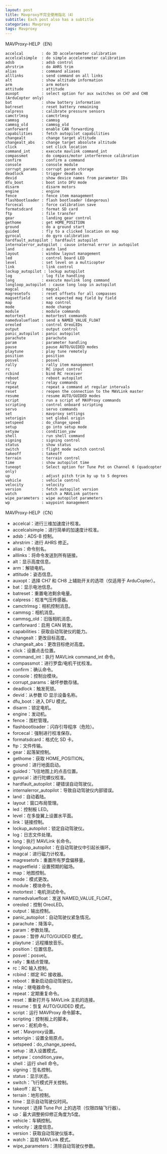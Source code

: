 ```yaml
---
layout: post
title: Mavproxy不完全使用指北（4）
subtitle: Each post also has a subtitle
categories: Mavproxy
tags: Mavproxy
---
```

MAVProxy-HELP（EN）

```
accelcal        : do 3D accelerometer calibration
accelcalsimple  : do simple accelerometer calibration
adsb            : adsb control
ahrstrim        : do AHRS trim
alias           : command aliases
alllinks        : send command on all links
alt             : show altitude information
arm             : arm motors
attitude        : attitude
auxopt          : select option for aux switches on CH7 and CH8 (ArduCopter only)
bat             : show battery information
batreset        : reset battery remaining
calpress        : calibrate pressure sensors
camctrlmsg      : camctrlmsg
cammsg          : cammsg
cammsg_old      : cammsg_old
canforward      : enable CAN forwarding
capabilities    : fetch autopilot capabilities
changealt       : change target altitude
changealt_abs   : change target absolute altitude
click           : set click location
command_int     : execute mavlink command_int
compassmot      : do compass/motor interference calibration
confirm         : confirm a command
console         : console module
corrupt_params  : corrupt param storage
deadlock        : trigger deadlock
devid           : show device names from parameter IDs
dfu_boot        : boot into DFU mode
disarm          : disarm motors
engine          : engine
fence           : fence item management
flashbootloader : flash bootloader (dangerous)
forcecal        : force calibration save
formatsdcard    : format SD card
ftp             : file transfer
gear            : landing gear control
gethome         : get HOME_POSITION
ground          : do a ground start
guided          : fly to a clicked location on map
gyrocal         : do gyro calibration
hardfault_autopilot : hardfault autopilot
internalerror_autopilot : cause internal error in autopilot
land            : auto land
layout          : window layout management
led             : control board LED
level           : set level on a multicopter
link            : link control
lockup_autopilot : lockup autopilot
log             : log file handling
long            : execute mavlink long command
longloop_autopilot : cause long loop in autopilot
magcal          : magcal
magresetofs     : reset offsets for all compasses
magsetfield     : set expected mag field by field
map             : map control
mode            : mode change
module          : module commands
motortest       : motortest commands
namedvaluefloat : send a NAMED_VALUE_FLOAT
oreoled         : control OreoLEDs
output          : output control
panic_autopilot : panic autopilot
parachute       : parachute
param           : parameter handling
pause           : pause AUTO/GUIDED modes
playtune        : play tune remotely
position        : position
posvel          : posvel
rally           : rally item management
rc              : RC input control
rcbind          : bind RC receiver
reboot          : reboot autopilot
relay           : relay commands
repeat          : repeat a command at regular intervals
reset           : reopen the connection to the MAVLink master
resume          : resume AUTO/GUIDED modes
script          : run a script of MAVProxy commands
scripting       : control onboard scripting
servo           : servo commands
set             : mavproxy settings
setorigin       : set global origin
setspeed        : do_change_speed
setup           : go into setup mode
setyaw          : condition_yaw
shell           : run shell command
signing         : signing control
status          : show status
switch          : flight mode switch control
takeoff         : takeoff
terrain         : terrain control
time            : show autopilot time
tuneopt         : Select option for Tune Pot on Channel 6 (quadcopter only)
up              : adjust pitch trim by up to 5 degrees
vehicle         : vehicle control
velocity        : velocity
version         : fetch autopilot version
watch           : watch a MAVLink pattern
wipe_parameters : wipe autopilot parameters
wp              : waypoint management
```

MAVProxy-HELP（CN）

- accelcal：进行三维加速度计校准。
- accelcalsimple：进行简单的加速度计校准。
- adsb：ADS-B 控制。
- ahrstrim：进行 AHRS 修正。
- alias：命令别名。
- alllinks：将命令发送到所有链接。
- alt：显示高度信息。
- arm：解锁电机。
- attitude：姿态信息。
- auxopt：选择 CH7 和 CH8 上辅助开关的选项（仅适用于 ArduCopter）。
- bat：显示电池信息。
- batreset：重置电池剩余电量。
- calpress：校准气压传感器。
- camctrlmsg：相机控制消息。
- cammsg：相机消息。
- cammsg_old：旧版相机消息。
- canforward：启用 CAN 转发。
- capabilities：获取自动驾驶仪的能力。
- changealt：更改目标高度。
- changealt_abs：更改目标绝对高度。
- click：设置点击位置。
- command_int：执行 MAVLink command_int 命令。
- compassmot：进行罗盘/电机干扰校准。
- confirm：确认命令。
- console：控制台模块。
- corrupt_params：破坏参数存储。
- deadlock：触发死锁。
- devid：从参数 ID 显示设备名称。
- dfu_boot：进入 DFU 模式。
- disarm：锁定电机。
- engine：发动机。
- fence：围栏管理。
- flashbootloader：闪存引导程序（危险）。
- forcecal：强制进行校准保存。
- formatsdcard：格式化 SD 卡。
- ftp：文件传输。
- gear：起落架控制。
- gethome：获取 HOME_POSITION。
- ground：进行地面启动。
- guided：飞往地图上的点击位置。
- gyrocal：进行陀螺仪校准。
- hardfault_autopilot：硬错误自动驾驶仪。
- internalerror_autopilot：导致自动驾驶仪内部错误。
- land：自动着陆。
- layout：窗口布局管理。
- led：控制板 LED。
- level：在多旋翼上设置水平面。
- link：链接控制。
- lockup_autopilot：锁定自动驾驶仪。
- log：日志文件处理。
- long：执行 MAVLink 长命令。
- longloop_autopilot：在自动驾驶仪中引起长循环。
- magcal：进行磁力计校准。
- magresetofs：重置所有罗盘偏移量。
- magsetfield：设置预期的磁场。
- map：地图控制。
- mode：模式更改。
- module：模块命令。
- motortest：电机测试命令。
- namedvaluefloat：发送 NAMED_VALUE_FLOAT。
- oreoled：控制 OreoLED。
- output：输出控制。
- panic_autopilot：自动驾驶仪紧急情况。
- parachute：降落伞。
- param：参数处理。
- pause：暂停 AUTO/GUIDED 模式。
- playtune：远程播放音乐。
- position：位置信息。
- posvel：posvel。
- rally：集结点管理。
- rc：RC 输入控制。
- rcbind：绑定 RC 接收器。
- reboot：重新启动自动驾驶仪。
- relay：继电器命令。
- repeat：定期重复命令。
- reset：重新打开与 MAVLink 主机的连接。
- resume：恢复 AUTO/GUIDED 模式。
- script：运行 MAVProxy 命令脚本。
- scripting：控制板上的脚本。
- servo：舵机命令。
- set：Mavproxy设置。
- setorigin：设置全局原点。
- setspeed：do_change_speed。
- setup：进入设置模式。
- setyaw：condition_yaw。
- shell：运行 shell 命令。
- signing：签名控制。
- status：显示状态。
- switch：飞行模式开关控制。
- takeoff：起飞。
- terrain：地形控制。
- time：显示自动驾驶仪时间。
- tuneopt：选择 Tune Pot 上的选项（仅限四轴飞行器）。
- up：最大调整俯仰修正角度为5度。
- vehicle：车辆控制。
- velocity：速度信息。
- version：获取自动驾驶仪版本。
- watch：监视 MAVLink 模式。
- wipe_parameters：清除自动驾驶仪参数。